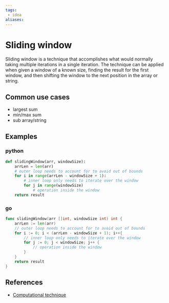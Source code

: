 ```yaml
---
tags:
 - idea
aliases:
---
```


# Sliding window

Sliding window is a technique that accomplishes what would normally taking multiple iterations in a single iteration. The technique can be applied when given a window of a known size, finding the result for the first window, and then shifting the window to the next position in the array or string.

## Common use cases

- largest sum
- min/max sum
- sub array/string

## Examples

### python

```python
def slidingWindow(arr, windowSize):
	arrLen = len(arr)
	# outer loop needs to account for to avoid out of bounds
	for i in range(arrLen - windowSize + 1):
		# inner loop only needs to iterate over the window
		for j in range(windowSize)
			# operation inside the window
	return result
```

### go

```go
func slidingWindow(arr []int, windowSize int) int {
	arrLen := len(arr)
	// outer loop needs to account for to avoid out of bounds
	for i := 0; i < (arrLen - windowSize + 1); i++{
		// inner loop only needs to iterate over the window
		for j := 0; j < windowSize; j++ {
			// operation inside the window
		}
	}
	return result
}
```

## References

- [Computational technique](Computational-technique.md)
